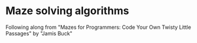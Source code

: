 # Maze solving algorithms

Following along from "Mazes for Programmers: Code Your Own Twisty Little Passages" by "Jamis Buck"

